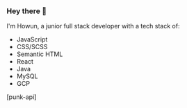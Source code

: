 ### Hey there 👋

I'm Howun, a junior full stack developer with a tech stack of:

- JavaScript
- CSS/SCSS
- Semantic HTML
- React
- Java
- MySQL
- GCP

[punk-api]
